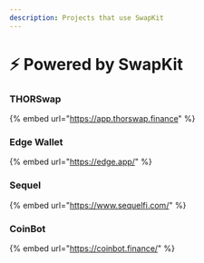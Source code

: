 ```yaml
---
description: Projects that use SwapKit
---
```


# ⚡ Powered by SwapKit

### THORSwap

{% embed url="https://app.thorswap.finance" %}

### Edge Wallet

{% embed url="https://edge.app/" %}

### Sequel

{% embed url="https://www.sequelfi.com/" %}

### CoinBot
{% embed url="https://coinbot.finance/" %}
